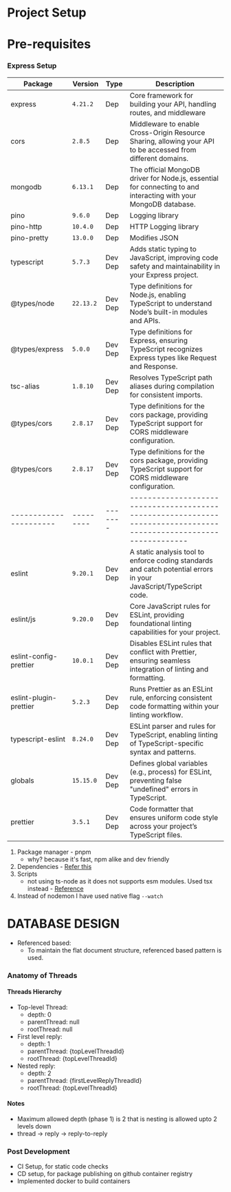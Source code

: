 # Project Setup

# Pre-requisites

### Express Setup

| Package                | Version   | Type    | Description                                                                                                       |
| ---------------------- | --------- | ------- | ----------------------------------------------------------------------------------------------------------------- |
| express                | `4.21.2`  | Dep     | Core framework for building your API, handling routes, and middleware                                             |
| cors                   | `2.8.5`   | Dep     | Middleware to enable Cross-Origin Resource Sharing, allowing your API to be accessed from different domains.      |
| mongodb                | `6.13.1`  | Dep     | The official MongoDB driver for Node.js, essential for connecting to and interacting with your MongoDB database.  |
| pino                   | `9.6.0`   | Dep     | Logging library                                                                                                   |
| pino-http              | `10.4.0`  | Dep     | HTTP Logging library                                                                                              |
| pino-pretty            | `13.0.0`  | Dep     | Modifies JSON                                                                                                     |
| typescript             | `5.7.3`   | Dev Dep | Adds static typing to JavaScript, improving code safety and maintainability in your Express project.              |
| @types/node            | `22.13.2` | Dev Dep | Type definitions for Node.js, enabling TypeScript to understand Node’s built-in modules and APIs.                 |
| @types/express         | `5.0.0`   | Dev Dep | Type definitions for Express, ensuring TypeScript recognizes Express types like Request and Response.             |
| tsc-alias              | `1.8.10`  | Dev Dep | Resolves TypeScript path aliases during compilation for consistent imports.                                       |
| @types/cors            | `2.8.17`  | Dev Dep | Type definitions for the cors package, providing TypeScript support for CORS middleware configuration.            |
| @types/cors            | `2.8.17`  | Dev Dep | Type definitions for the cors package, providing TypeScript support for CORS middleware configuration.            |
| ---------------------- | --------- | ------- | ----------------------------------------------------------------------------------------------------------------- |
| eslint                 | `9.20.1`  | Dev Dep | A static analysis tool to enforce coding standards and catch potential errors in your JavaScript/TypeScript code. |
| eslint/js              | `9.20.0`  | Dev Dep | Core JavaScript rules for ESLint, providing foundational linting capabilities for your project.                   |
| eslint-config-prettier | `10.0.1`  | Dev Dep | Disables ESLint rules that conflict with Prettier, ensuring seamless integration of linting and formatting.       |
| eslint-plugin-prettier | `5.2.3`   | Dev Dep | Runs Prettier as an ESLint rule, enforcing consistent code formatting within your linting workflow.               |
| typescript-eslint      | `8.24.0`  | Dev Dep | ESLint parser and rules for TypeScript, enabling linting of TypeScript-specific syntax and patterns.              |
| globals                | `15.15.0` | Dev Dep | Defines global variables (e.g., process) for ESLint, preventing false "undefined" errors in TypeScript.           |
| prettier               | `3.5.1`   | Dev Dep | Code formatter that ensures uniform code style across your project’s TypeScript files.                            |

1. Package manager - pnpm
   - why? because it's fast, npm alike and dev friendly
2. Dependencies - [Refer this](Prerequisites.md)
3. Scripts
   - not using ts-node as it does not supports esm modules. Used tsx instead - [Reference](https://typestrong.org/ts-node/docs/imports#native-ecmascript-modules)
4. Instead of nodemon I have used native flag `--watch`

# DATABASE DESIGN

- Referenced based:
  - To maintain the flat document structure, referenced based pattern is used.

### Anatomy of Threads

#### Threads Hierarchy

- Top-level Thread:
  - depth: 0
  - parentThread: null
  - rootThread: null
- First level reply:
  - depth: 1
  - parentThread: {topLevelThreadId}
  - rootThread: {topLevelThreadId}
- Nested reply:
  - depth: 2
  - parentThread: {firstLevelReplyThreadId}
  - rootThread: {topLevelThreadId}

#### Notes

- Maximum allowed depth (phase 1) is 2 that is nesting is allowed upto 2 levels down
- thread → reply → reply-to-reply

### Post Development

- CI Setup, for static code checks
- CD setup, for package publishing on github container registry
- Implemented docker to build containers
